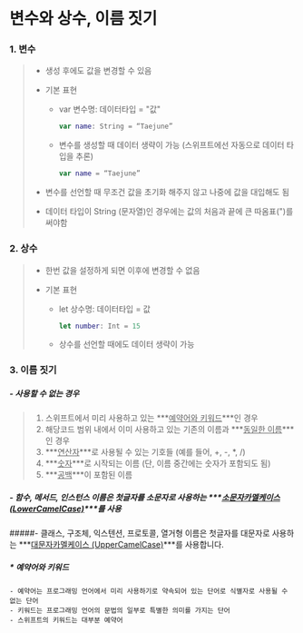 # 변수와 상수, 이름 짓기

### 1. 변수

> - 생성 후에도 값을 변경할 수 있음
>
>
> - 기본 표현
>
>   - var 변수명: 데이터타입 = "값"
>
>     ```swift
>     var name: String = “Taejune”
>     ```
>
>   - 변수를 생성할 때 데이터 생략이 가능 (스위프트에선 자동으로 데이터 타입을 추론)
>
>     ```swift
>     var name = “Taejune”
>     ```
>
> - 변수를 선언할 때 무조건 값을 초기화 해주지 않고 나중에 값을 대입해도 됨
>
> - 데이터 타입이 String (문자열)인 경우에는 값의 처음과 끝에 큰 따옴표(")를 써야함



### 2. 상수

> - 한번 값을 설정하게 되면 이후에 변경할 수 없음
>
> - 기본 표현
>
>   - let 상수명: 데이터타입 = 값
>
>     ```swift
>     let number: Int = 15
>     ```
>
>   - 상수를 선언할 때에도 데이터 생략이 가능



### 3. 이름 짓기

##### - 사용할 수 없는 경우

> 1. 스위프트에서 미리 사용하고 있는 ***<u>예약어와 키워드</u>***인 경우
> 2. 해당코드 범위 내에서 이미 사용하고 있는 기존의 이름과 ***<u>동일한 이름</u>***인 경우
> 3. ***<u>연산자</u>***로 사용될 수 있는 기호들 (예를 들어, +, -, *, /)
> 4. ***<u>숫자</u>***로 시작되는 이름 (단, 이름 중간에는 숫자가 포함되도 됨)
> 5. ***<u>공백</u>***이 포함된 이름

##### - 함수, 메서드, 인스턴스 이름은 첫글자를 소문자로 사용하는 ***<u>소문자카멜케이스 (LowerCamelCase)</u>***를 사용

#####- 클래스, 구조체, 익스텐션, 프로토콜, 열거형 이름은 첫글자를 대문자로 사용하는 ***<u>대문자카멜케이스 (UpperCamelCase)</u>***를 사용합니다. 



##### * 예약어와 키워드

```
- 예약어는 프로그래밍 언어에서 미리 사용하기로 약속되어 있는 단어로 식별자로 사용될 수 없는 단어
- 키워드는 프로그래밍 언어의 문법의 일부로 특별한 의미를 가지는 단어
- 스위프트의 키워드는 대부분 예약어
```











